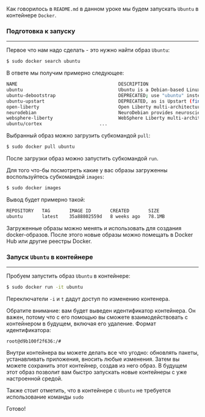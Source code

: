 Как говорилось в `README.md` в данном уроке мы будем запускать `Ubuntu` в контейнере `Docker`.

### Подготовка к запуску

---

Первое что нам надо сделать - это нужно найти образ `Ubuntu`:

```sh
$ sudo docker search ubuntu
```

В ответе мы получим примерно следующее:

```sh
NAME                                     DESCRIPTION                                     STARS     OFFICIAL
ubuntu                                   Ubuntu is a Debian-based Linux operating sys…   17178     [OK]
ubuntu-debootstrap                       DEPRECATED; use "ubuntu" instead                52        [OK]
ubuntu-upstart                           DEPRECATED, as is Upstart (find other proces…   115       [OK]
open-liberty                             Open Liberty multi-architecture images based…   65        [OK]
neurodebian                              NeuroDebian provides neuroscience research s…   111       [OK]
websphere-liberty                        WebSphere Liberty multi-architecture images …   299       [OK]
ubuntu/cortex                     ... 
```

Выбранный образ можно загрузить субкомандой `pull`:

```sh
$ sudo docker pull ubuntu
```

После загрузки образ можно запустить субкомандой `run`.

Для того что-бы посмотреть какие у вас образы загруженны воспользуйтесь субкомандой `images`:

```sh
$ sudo docker images
```

Вывод будет примерно такой:

```sh
REPOSITORY   TAG       IMAGE ID       CREATED       SIZE
ubuntu       latest    35a88802559d   8 weeks ago   78.1MB

```

Загруженные образы можно менять и использовать для создания docker-образов. После этого новые образы можно помещать в Docker Hub или другие реестры Docker.

### Запуск `Ubuntu` в контейнере
---

Пробуем запустить образ `Ubuntu` в контейнере:

```sh
$ sudo docker run -it ubuntu
```

Переключатели `-i` и `t` дадут доступ по изменению контенера.

Обратите внимание: вам будет выведен идентификатор контейнера. Он важен, потому что с его помощью вы сможете взаимодействовать с контейнером в будущем, включая его удаление. Формат идентификатора:

`root@d9b100f2f636:/#`

Внутри контейнера вы можете делать все что угодно: обновлять пакеты, устанавливать приложения, вносить любые изменения. Затем вы можете сохранить этот контейнер, создав из него образ. В будущем этот образ позволит вам быстро запускать новые контейнеры с уже настроенной средой.

Также стоит отметить, что в контейнере с `Ubuntu` не требуется использование команды `sudo`

Готово! 